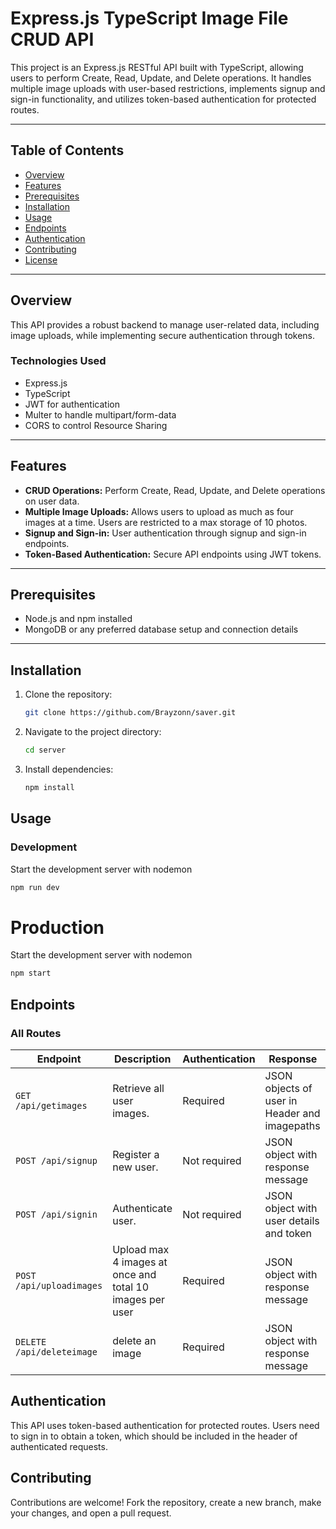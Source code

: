 # Express.js TypeScript Image File CRUD API

This project is an Express.js RESTful API built with TypeScript, allowing users to perform Create, Read, Update, and Delete operations. It handles multiple image uploads with user-based restrictions, implements signup and sign-in functionality, and utilizes token-based authentication for protected routes.

---

## Table of Contents

- [Overview](#overview)
- [Features](#features)
- [Prerequisites](#prerequisites)
- [Installation](#installation)
- [Usage](#usage)
- [Endpoints](#endpoints)
- [Authentication](#authentication)
- [Contributing](#contributing)
- [License](#license)

---

## Overview

This API provides a robust backend to manage user-related data, including image uploads, while implementing secure authentication through tokens.

### Technologies Used

- Express.js
- TypeScript
- JWT for authentication
- Multer to handle multipart/form-data
- CORS to control Resource Sharing

---

## Features

- **CRUD Operations:** Perform Create, Read, Update, and Delete operations on user data.
- **Multiple Image Uploads:** Allows users to upload as much as four images at a time. Users are restricted to a max storage of 10 photos.
- **Signup and Sign-in:** User authentication through signup and sign-in endpoints.
- **Token-Based Authentication:** Secure API endpoints using JWT tokens.

---

## Prerequisites

- Node.js and npm installed
- MongoDB or any preferred database setup and connection details

---

## Installation

1. Clone the repository:
   ```bash
   git clone https://github.com/Brayzonn/saver.git

2. Navigate to the project directory:
   ```bash
   cd server
   ```
3. Install dependencies:
   ```bash
   npm install
   ```


## Usage

### Development
 Start the development server with nodemon

   ```bash
   npm run dev
   ```
# Production
 Start the development server with nodemon

   ```bash
   npm start
   ```

## Endpoints

### All Routes

| Endpoint             | Description             | Authentication | Response                     |
|----------------------|-------------------------|----------------|------------------------------|
| `GET /api/getimages` | Retrieve all user images.| Required      | JSON objects of user in Header and imagepaths |
| `POST /api/signup` | Register a new user.      | Not required   | JSON object with response message|
| `POST /api/signin` | Authenticate user.        | Not required   | JSON object with user details and token |
| `POST /api/uploadimages` | Upload max 4 images at once and total 10 images per user          | Required       | JSON object with response message
| `DELETE /api/deleteimage`| delete an image     | Required       | JSON object with response message

## Authentication
This API uses token-based authentication for protected routes. Users need to sign in to obtain a token, which should be included in the header of authenticated requests.


## Contributing
Contributions are welcome! Fork the repository, create a new branch, make your changes, and open a pull request.

